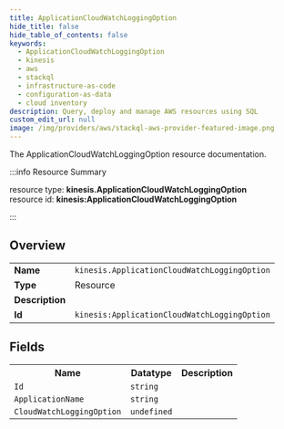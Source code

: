```yaml
---
title: ApplicationCloudWatchLoggingOption
hide_title: false
hide_table_of_contents: false
keywords:
  - ApplicationCloudWatchLoggingOption
  - kinesis
  - aws
  - stackql
  - infrastructure-as-code
  - configuration-as-data
  - cloud inventory
description: Query, deploy and manage AWS resources using SQL
custom_edit_url: null
image: /img/providers/aws/stackql-aws-provider-featured-image.png
---
```

The ApplicationCloudWatchLoggingOption resource documentation.

:::info Resource Summary

<div class="row">
<div class="providerDocColumn">
<span>resource type:&nbsp;<b>kinesis.ApplicationCloudWatchLoggingOption</b></span><br />
<span>resource id:&nbsp;<b>kinesis:ApplicationCloudWatchLoggingOption</b></span><br />
</div>
</div>

:::

## Overview
<table><tbody>
<tr><td><b>Name</b></td><td><code>kinesis.ApplicationCloudWatchLoggingOption</code></td></tr>
<tr><td><b>Type</b></td><td>Resource</td></tr>
<tr><td><b>Description</b></td><td></td></tr>
<tr><td><b>Id</b></td><td><code>kinesis:ApplicationCloudWatchLoggingOption</code></td></tr>
</tbody></table>

## Fields
<table><tbody>
<tr><th>Name</th><th>Datatype</th><th>Description</th></tr>
<tr><td><code>Id</code></td><td><code>string</code></td><td></td></tr><tr><td><code>ApplicationName</code></td><td><code>string</code></td><td></td></tr><tr><td><code>CloudWatchLoggingOption</code></td><td><code>undefined</code></td><td></td></tr>
</tbody></table>